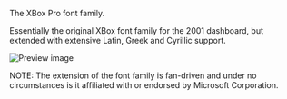 The XBox Pro font family.

Essentially the original XBox font family for the 2001 dashboard, but extended with extensive Latin, Greek and Cyrillic support.

![Preview image](https://github.com/GittyDLE2K/xbox-pro-fonts/blob/main/xbox%20pro%20fonts.png)

NOTE: The extension of the font family is fan-driven and under no circumstances is it affiliated with or endorsed by Microsoft Corporation.

